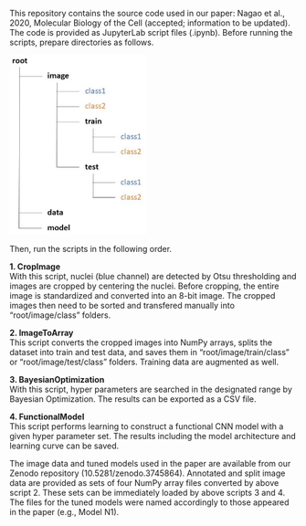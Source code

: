 This repository contains the source code used in our paper: Nagao et al., 2020, Molecular Biology of the Cell (accepted; information to be updated). The code is provided as JupyterLab script files (.ipynb).
Before running the scripts, prepare directories as follows.

<img src="./directory.jpg" width="240px">

Then, run the scripts in the following order.

**1. CropImage**  
      With this script, nuclei (blue channel) are detected by Otsu thresholding and images are cropped by centering the nuclei. Before cropping, the entire image is standardized and converted into an 8-bit image. The cropped images then need to be sorted and transfered manually into “root/image/class” folders.

**2. ImageToArray**  
This script converts the cropped images into NumPy arrays, splits the dataset into train and test data, and saves them in “root/image/train/class” or “root/image/test/class” folders. Training data are augmented as well.

**3. BayesianOptimization**  
With this script, hyper parameters are searched in the designated range by Bayesian Optimization. The results can be exported as a CSV file.

**4. FunctionalModel**  
This script performs learning to construct a functional CNN model with a given hyper parameter set. The results including the model architecture and learning curve can be saved.
  
The image data and tuned models used in the paper are available from our Zenodo repository (10.5281/zenodo.3745864). Annotated and split image data are provided as sets of four NumPy array files converted by above script 2. These sets can be immediately loaded by above scripts 3 and 4. The files for the tuned models were named accordingly to those appeared in the paper (e.g., Model N1).
